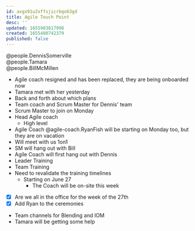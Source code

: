 ```yaml
---
id: avgx91u2xffsjicrbqo63gd
title: Agile Touch Point
desc: ''
updated: 1655903817998
created: 1655400742379
published: false
---
```


@people.DennisSomerville  
@people.Tamara  
@people.BillMcMillen 

- Agile coach resigned and has been replaced, they are being onboarded now 
- Tamara met with her yesterday
- Back and forth about which plans
- Team coach and Scrum Master for Dennis' team
- Scrum Master to join on Monday
- Head Agile coach
  - High level 
- Agile Coach @agile-coach.RyanFish will be starting on Monday too, but they are on vacation
- Will meet with us 1on1
- SM will hang out with Bill
- Agile Coach will first hang out with Dennis
- Leader Training
- Team Training
- Need to revalidate the training timelines
  - Starting on June 27
    - The Coach will be on-site this week
- [x] Are we all in the office for the week of the 27th
- [x] Add Ryan to the ceremonies  
- Team channels for Blending and IOM
- Tamara will be getting some help
